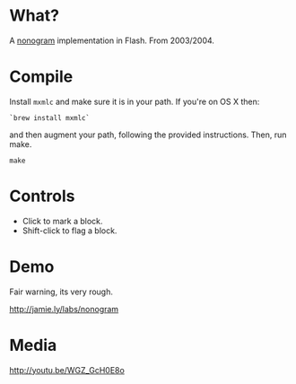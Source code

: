 # What?

A [nonogram](http://en.wikipedia.org/wiki/Nonogram) implementation in Flash. 
From 2003/2004.

# Compile

Install `mxmlc` and make sure it is in your path. If you're on OS X
then:

    `brew install mxmlc`

and then augment your path, following the provided instructions. Then,
run make.

    make

# Controls

* Click to mark a block.
* Shift-click to flag a block.

# Demo

Fair warning, its very rough.

http://jamie.ly/labs/nonogram

# Media

http://youtu.be/WGZ_GcH0E8o

